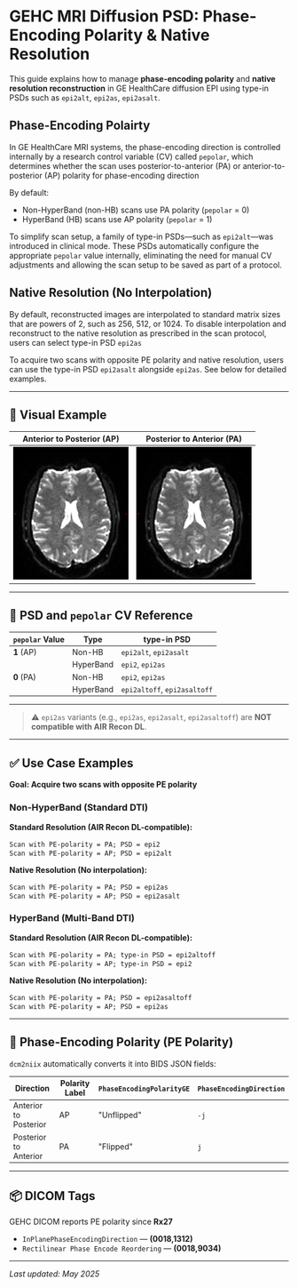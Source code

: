 # GEHC MRI Diffusion PSD: Phase-Encoding Polarity & Native Resolution

This guide explains how to manage **phase-encoding polarity** and **native resolution reconstruction** in GE HealthCare diffusion EPI using type-in PSDs such as `epi2alt`, `epi2as`, `epi2asalt`.

## Phase-Encoding Polairty
In GE HealthCare MRI systems, the phase-encoding direction is controlled internally by a research control variable (CV) called `pepolar`, which determines whether the scan uses posterior-to-anterior (PA) or anterior-to-posterior (AP) polarity for phase-encoding direction

By default:
- Non-HyperBand (non-HB) scans use PA polarity (`pepolar` = 0)
- HyperBand (HB) scans use AP polarity (`pepolar` = 1)

To simplify scan setup, a family of type-in PSDs—such as `epi2alt`—was introduced in clinical mode. These PSDs automatically configure the appropriate `pepolar` value internally, eliminating the need for manual CV adjustments and allowing the scan setup to be saved as part of a protocol.

## Native Resolution (No Interpolation)
By default, reconstructed images are interpolated to standard matrix sizes that are powers of 2, such as 256, 512, or 1024. To disable interpolation and reconstruct to the native resolution as prescribed in the scan protocol, users can select type-in PSD `epi2as`


To acquire two scans with opposite PE polarity and native resolution, users can use the type-in PSD `epi2asalt` alongside `epi2as`. See below for detailed examples.


---
## 🧠 Visual Example

| Anterior to Posterior (AP) | Posterior to Anterior (PA) |
|----------------------------|-----------------------------|
| ![AP Image](./Brain_AP.png) | ![PA Image](./Brain_AP.png) |

---

## 📂 PSD and `pepolar` CV Reference

| `pepolar` Value |  Type | type-in PSD              |
|------------------|-----------|-------------------------------------------------|
| **1** (AP)       | Non-HB    | `epi2alt`, `epi2asalt`                         |
|                  | HyperBand | `epi2`, `epi2as`                               |
| **0** (PA)       | Non-HB    | `epi2`, `epi2as`                               |
|                  | HyperBand | `epi2altoff`, `epi2asaltoff`                  |

---

> ⚠️ `epi2as` variants (e.g., `epi2as`, `epi2asalt`, `epi2asaltoff`) are **NOT compatible with AIR Recon DL**.

---

## ✅ Use Case Examples

**Goal: Acquire two scans with opposite PE polarity**
### Non-HyperBand (Standard DTI)
**Standard Resolution (AIR Recon DL-compatible):**
```text
Scan with PE-polarity = PA; PSD = epi2
Scan with PE-polarity = AP; PSD = epi2alt
```
**Native Resolution (No interpolation):**
```text
Scan with PE-polarity = PA; PSD = epi2as
Scan with PE-polarity = AP; PSD = epi2asalt
```

### HyperBand (Multi-Band DTI)
**Standard Resolution (AIR Recon DL-compatible):**
```text
Scan with PE-polarity = PA; type-in PSD = epi2altoff
Scan with PE-polarity = AP; type-in PSD = epi2
```
**Native Resolution (No interpolation):**
```text
Scan with PE-polarity = PA; PSD = epi2asaltoff
Scan with PE-polarity = AP; PSD = epi2as
```
---

## 🔄 Phase-Encoding Polarity (PE Polarity)
`dcm2niix` automatically converts it into BIDS JSON fields:

| Direction                | Polarity Label | `PhaseEncodingPolarityGE` | `PhaseEncodingDirection` |
|--------------------------|----------------|-----------------------------|---------------------------|
| Anterior to Posterior   | AP             | "Unflipped"                | `-j`                      |
| Posterior to Anterior   | PA             | "Flipped"                  | `j`                       |

---

## 📦 DICOM Tags
GEHC DICOM reports PE polarity since **Rx27**
- `InPlanePhaseEncodingDirection` — **(0018,1312)**
- `Rectilinear Phase Encode Reordering` — **(0018,9034)**


---
_Last updated: May 2025_
